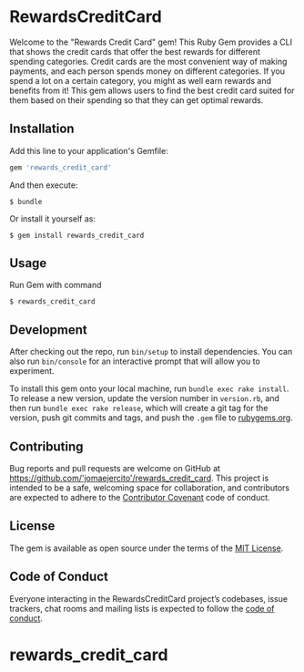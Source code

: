 # RewardsCreditCard

Welcome to the "Rewards Credit Card" gem! This Ruby Gem provides a CLI that shows the credit cards that offer the best rewards for different spending categories. Credit cards are the most convenient way of making payments, and each person spends money on different categories. If you spend a lot on a certain category, you might as well earn rewards and benefits from it! This gem allows users to find the best credit card suited for them based on their spending so that they can get optimal rewards.

## Installation

Add this line to your application's Gemfile:

```ruby
gem 'rewards_credit_card'
```

And then execute:

    $ bundle

Or install it yourself as:

    $ gem install rewards_credit_card

## Usage

Run Gem with command

    $ rewards_credit_card

## Development

After checking out the repo, run `bin/setup` to install dependencies. You can also run `bin/console` for an interactive prompt that will allow you to experiment.

To install this gem onto your local machine, run `bundle exec rake install`. To release a new version, update the version number in `version.rb`, and then run `bundle exec rake release`, which will create a git tag for the version, push git commits and tags, and push the `.gem` file to [rubygems.org](https://rubygems.org).

## Contributing

Bug reports and pull requests are welcome on GitHub at https://github.com/'jomaejercito'/rewards_credit_card. This project is intended to be a safe, welcoming space for collaboration, and contributors are expected to adhere to the [Contributor Covenant](http://contributor-covenant.org) code of conduct.

## License

The gem is available as open source under the terms of the [MIT License](https://opensource.org/licenses/MIT).

## Code of Conduct

Everyone interacting in the RewardsCreditCard project’s codebases, issue trackers, chat rooms and mailing lists is expected to follow the [code of conduct](https://github.com/'jomaejercito'/rewards_credit_card/blob/master/CODE_OF_CONDUCT.md).
# rewards_credit_card
